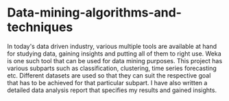 # Data-mining-algorithms-and-techniques

In today's data driven industry, various multiple tools are available at hand for studying data, gaining insights and putting all of them to right use. Weka is one such tool that can be used for data mining purposes. This project has various subparts such as classification, clustering, time series forecasting etc. Different datasets are used so that they can suit the respective goal that has to be achieved for that particular subpart. I have also written a detailed data analysis report that specifies my results and gained insights.

